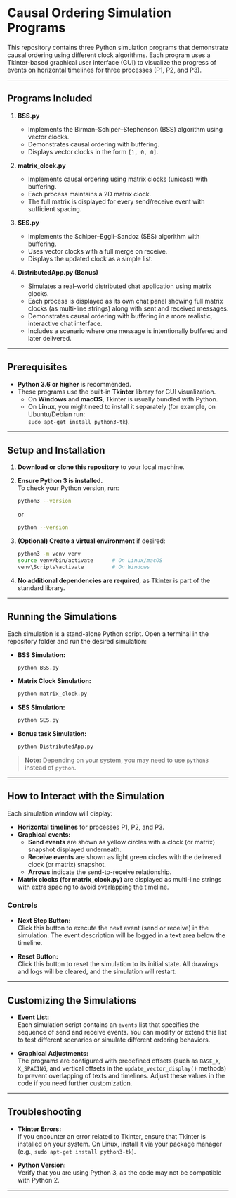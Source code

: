 # Causal Ordering Simulation Programs

This repository contains three Python simulation programs that demonstrate causal ordering using different clock algorithms. Each program uses a Tkinter-based graphical user interface (GUI) to visualize the progress of events on horizontal timelines for three processes (P1, P2, and P3).

---

## Programs Included

1. **BSS.py**  
   - Implements the Birman–Schiper–Stephenson (BSS) algorithm using vector clocks.
   - Demonstrates causal ordering with buffering.
   - Displays vector clocks in the form `[1, 0, 0]`.

2. **matrix_clock.py**  
   - Implements causal ordering using matrix clocks (unicast) with buffering.
   - Each process maintains a 2D matrix clock.
   - The full matrix is displayed for every send/receive event with sufficient spacing.

3. **SES.py**  
   - Implements the Schiper–Eggli–Sandoz (SES) algorithm with buffering.
   - Uses vector clocks with a full merge on receive.
   - Displays the updated clock as a simple list.

4. **DistributedApp.py (Bonus)**  
   - Simulates a real-world distributed chat application using matrix clocks.
   - Each process is displayed as its own chat panel showing full matrix clocks (as multi-line strings) along with sent and received messages.
   - Demonstrates causal ordering with buffering in a more realistic, interactive chat interface.
   - Includes a scenario where one message is intentionally buffered and later delivered.


---

## Prerequisites

- **Python 3.6 or higher** is recommended.
- These programs use the built-in **Tkinter** library for GUI visualization.
  - On **Windows** and **macOS**, Tkinter is usually bundled with Python.
  - On **Linux**, you might need to install it separately (for example, on Ubuntu/Debian run:  
    `sudo apt-get install python3-tk`).

---

## Setup and Installation

1. **Download or clone this repository** to your local machine.

2. **Ensure Python 3 is installed.**  
   To check your Python version, run:
   ```bash
   python3 --version
   ```
   or
   ```bash
   python --version
   ```

3. **(Optional) Create a virtual environment** if desired:
   ```bash
   python3 -m venv venv
   source venv/bin/activate      # On Linux/macOS
   venv\Scripts\activate         # On Windows
   ```

4. **No additional dependencies are required**, as Tkinter is part of the standard library.

---

## Running the Simulations

Each simulation is a stand-alone Python script. Open a terminal in the repository folder and run the desired simulation:

- **BSS Simulation:**
  ```bash
  python BSS.py
  ```
- **Matrix Clock Simulation:**
  ```bash
  python matrix_clock.py
  ```
- **SES Simulation:**
  ```bash
  python SES.py
  ```

- **Bonus task Simulation:**
  ```bash
  python DistributedApp.py
  ```

> **Note:** Depending on your system, you may need to use `python3` instead of `python`.

---

## How to Interact with the Simulation

Each simulation window will display:

- **Horizontal timelines** for processes P1, P2, and P3.
- **Graphical events:**
  - **Send events** are shown as yellow circles with a clock (or matrix) snapshot displayed underneath.
  - **Receive events** are shown as light green circles with the delivered clock (or matrix) snapshot.
  - **Arrows** indicate the send-to-receive relationship.
- **Matrix clocks (for matrix_clock.py)** are displayed as multi-line strings with extra spacing to avoid overlapping the timeline.

### Controls

- **Next Step Button:**  
  Click this button to execute the next event (send or receive) in the simulation. The event description will be logged in a text area below the timeline.
  
- **Reset Button:**  
  Click this button to reset the simulation to its initial state. All drawings and logs will be cleared, and the simulation will restart.

---

## Customizing the Simulations

- **Event List:**  
  Each simulation script contains an `events` list that specifies the sequence of send and receive events. You can modify or extend this list to test different scenarios or simulate different ordering behaviors.

- **Graphical Adjustments:**  
  The programs are configured with predefined offsets (such as `BASE_X`, `X_SPACING`, and vertical offsets in the `update_vector_display()` methods) to prevent overlapping of texts and timelines. Adjust these values in the code if you need further customization.

---

## Troubleshooting

- **Tkinter Errors:**  
  If you encounter an error related to Tkinter, ensure that Tkinter is installed on your system. On Linux, install it via your package manager (e.g., `sudo apt-get install python3-tk`).

- **Python Version:**  
  Verify that you are using Python 3, as the code may not be compatible with Python 2.

---

